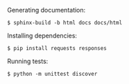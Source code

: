 Generating documentation:

    $ sphinx-build -b html docs docs/html

Installing dependencies:

    $ pip install requests responses

Running tests:

    $ python -m unittest discover
